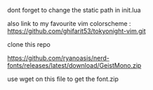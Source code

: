 dont forget to change the static path in init.lua

also link to my favourite vim colorscheme :
https://github.com/ghifarit53/tokyonight-vim.git

clone this repo


https://github.com/ryanoasis/nerd-fonts/releases/latest/download/GeistMono.zip

use wget on this file to get the font.zip 

